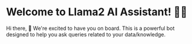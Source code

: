 # Welcome to Llama2 AI Assistant! 🚀🤖

Hi there, 👋 We're excited to have you on board. This is a powerful bot designed to help you ask queries related to your data/knowledge.


